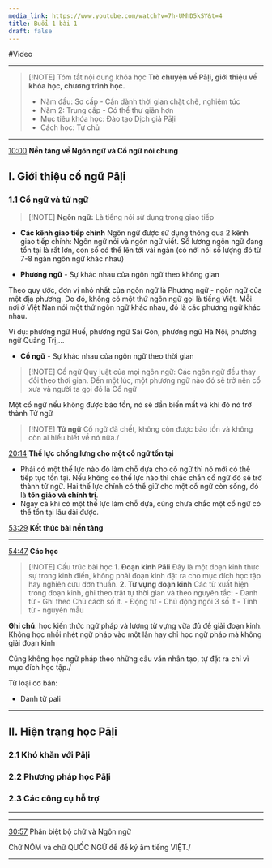 ```yaml
---
media_link: https://www.youtube.com/watch?v=7h-UMhD5kSY&t=4
title: Buổi 1 bài 1
draft: false
---
```

#Video

---
> [!NOTE] Tóm tắt nội dung khóa học
> **Trò chuyện về Pāḷi, giới thiệu về khóa học, chương trình học.** 
> - Năm đầu: Sơ cấp - Cần dành thời gian chặt chẽ, nghiêm túc
> - Năm 2: Trung cấp - Có thể thư giãn hơn
> - Mục tiêu khóa học: Đào tạo Dịch giả Pāḷi
> - Cách học: Tự chủ

---
[10:00](https://www.youtube.com/watch?t=600&v=7h-UMhD5kSY)
**Nền tảng về Ngôn ngữ và Cổ ngữ nói chung**

## I. Giới thiệu cổ ngữ Pāḷi

### 1.1 Cổ ngữ và tử ngữ

> [!NOTE] **Ngôn ngữ:**
> Là tiếng nói sử dụng trong giao tiếp

- **Các kênh giao tiếp chính**
Ngôn ngữ được sử dụng thông qua 2 kênh giao tiếp chính: Ngôn ngữ nói và ngôn ngữ viết. Số lương ngôn ngữ đang tồn tại là rất lớn, con số có thể lên tới vài ngàn (có nới nói số lượng đó từ 7-8 ngàn ngôn ngữ khác nhau)

- **Phương ngữ** - Sự khác nhau của ngôn ngữ theo không gian

Theo quy ước, đơn vị nhỏ nhất của ngôn ngữ là Phương ngữ - ngôn ngữ của một địa phương.
Do đó, không có một thứ ngôn ngữ gọi là tiếng Việt. Mỗi nơi ở Việt Nan nói một thứ ngôn ngữ khác nhau, đó là các phương ngữ khác nhau.

Ví dụ: phương ngữ Huế, phương ngữ Sài Gòn, phương ngữ Hà Nội, phương ngữ Quảng Trị,...

- **Cổ ngữ** - Sự khác nhau của ngôn ngữ theo thời gian

> [!NOTE] Cổ ngữ
> Quy luật của mọi ngôn ngữ: Các ngôn ngữ đều thay đổi theo thời gian. Đến một lúc, một phương ngữ nào đó sẽ trở nên cổ xưa và người ta gọi đó là Cổ ngữ

Một cổ ngữ nếu không được bảo tồn, nó sẽ dần biến mất và khi đó nó trở thành Tử ngữ


> [!NOTE] **Tử ngữ**
> Cổ ngữ đã chết, không còn được bảo tồn và không còn ai hiểu biết về nó nữa./

 [20:14](https://www.youtube.com/watch?t=1214&v=7h-UMhD5kSY)
 **Thế lực chống lưng cho một cổ ngữ tồn tại** 
 
- Phải có một thế lực nào đó làm chỗ dựa cho cổ ngữ thì nó mới có thể tiếp tục tồn tại. Nếu không có thế lực nào thì chắc chắn cổ ngữ đó sẽ trở thành tử ngữ. Hai thế lực chính có thể giữ cho một cổ ngữ còn sống, đó là **tôn giáo và chính trị**. 
- Ngay cả khi có một thế lực làm chỗ dựa, cũng chưa chắc một cổ ngữ có thể tồn tại lâu dài được.

[53:29](https://www.youtube.com/watch?t=3209&v=7h-UMhD5kSY)
**Kết thúc bài nền tảng**

---
[54:47](https://www.youtube.com/watch?t=3287&v=7h-UMhD5kSY)
**Các học**

> [!NOTE] Cấu trúc bài học
>  **1. Đoạn kinh Pāli**
>  Đây là một đoạn kinh thực sự trong kinh điển, không phải đoạn kinh đặt ra cho mục đích học tập hay nghiên cứu đơn thuần.
**2. Từ vựng đoạn kinh**
Các từ xuất hiện trong đoạn kinh, ghi theo trật tự thời gian và theo nguyên tắc: 
	- Danh từ - Ghi theo Chủ cách số ít. 
	- Động từ - Chủ động ngôi 3 số ít
	- Tính từ - nguyên mẫu

**Ghi chú**: học kiến thức ngữ pháp và lượng từ vựng vừa đủ để giải đoạn kinh. Không học nhồi nhét ngữ pháp vào một lần hay chỉ học ngữ pháp mà không giải đoạn kinh

Cũng không học ngữ pháp theo những câu văn nhân tạo, tự đặt ra chỉ vì mục đích học tập./

Từ loại cơ bản:
- Danh từ pali


---
## II. Hiện trạng học Pāḷi
### 2.1 Khó khăn với Pāḷi
### 2.2 Phương pháp học Pāḷi

### 2.3 Các công cụ hỗ trợ


---

---
[30:57](https://www.youtube.com/watch?t=1857&v=7h-UMhD5kSY)
Phân biệt bộ chữ và Ngôn ngữ

Chữ NÔM và chữ QUỐC NGỮ để để ký âm tiếng VIỆT./

---

